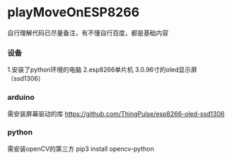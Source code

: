 # playMoveOnESP8266
自行理解代码已尽量备注，有不懂自行百度，都是基础内容
### 设备
1.安装了python环境的电脑
2.esp8266单片机
3.0.96寸的oled显示屏（ssd1306）

### arduino
需安装屏幕驱动的库
https://github.com/ThingPulse/esp8266-oled-ssd1306

### python
需安装openCV的第三方
pip3 install opencv-python
